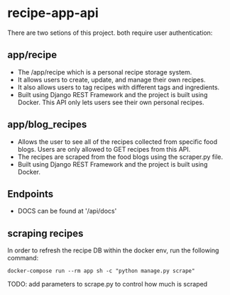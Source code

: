 # recipe-app-api

There are two setions of this project. both require user authentication:

## app/recipe

- The /app/recipe which is a personal recipe storage system.
- It allows users to create, update, and manage their own recipes.
- It also allows users to tag recipes with different tags and ingredients.
- Built using Django REST Framework and the project is built using Docker. This API only lets users see their own personal recipes.

## app/blog_recipes

- Allows the user to see all of the recipes collected from specific food blogs. Users are only allowed to GET recipes from this API.
- The recipes are scraped from the food blogs using the scraper.py file.
- Built using Django REST Framework and the project is built using Docker.

## Endpoints

- DOCS can be found at '/api/docs'

## scraping recipes

In order to refresh the recipe DB within the docker env, run the following command:

```
docker-compose run --rm app sh -c "python manage.py scrape"
```

TODO: add parameters to scrape.py to control how much is scraped
